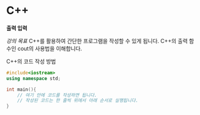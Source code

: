 # C++
**출력 입력**

*강의 목표*
C++를 활용하여 간단한 프로그램을 작성할 수 있게 됩니다.
C++의 출력 함수인 cout의 사용법을 이해합니다.

C++의 코드 작성 방법
```c++
#include<iostream>
using namespace std;

int main(){
    // 여기 안에 코드를 작성하면 됩니다.
    // 작성된 코드는 한 줄씩 위에서 아래 순서로 실행됩니다.
}
```
